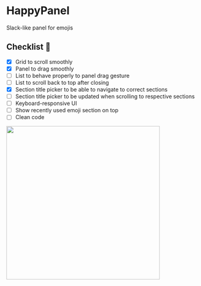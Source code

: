 # HappyPanel
Slack-like panel for emojis

## Checklist 🎯

- [x] Grid to scroll smoothly
- [x] Panel to drag smoothly
- [ ] List to behave properly to panel drag gesture
- [ ] List to scroll back to top after closing
- [x] Section title picker to be able to navigate to correct sections
- [ ] Section title picker to be updated when scrolling to respective sections
- [ ] Keyboard-responsive UI
- [ ] Show recently used emoji section on top
- [ ] Clean code

<img src="https://github.com/itsmeichigo/HappyPanel/blob/master/screenshot.png?raw=true" width=400>

